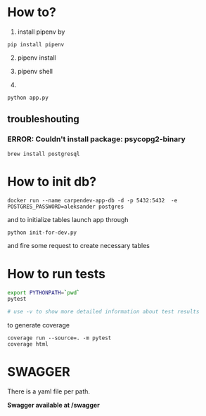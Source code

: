 # How to?

1. install pipenv by

```
pip install pipenv
```

2. pipenv install

3. pipenv shell
4.

```
python app.py
```

## troubleshouting

### ERROR: Couldn't install package: psycopg2-binary
```
brew install postgresql
```
# How to init db?

```
docker run --name carpendev-app-db -d -p 5432:5432  -e POSTGRES_PASSWORD=aleksander postgres
```

and to initialize tables launch app through

```
python init-for-dev.py
```

and fire some request to create necessary tables

# How to run tests

```bash
export PYTHONPATH=`pwd` 
pytest

# use -v to show more detailed information about test results
```

to generate coverage

```
coverage run --source=. -m pytest  
coverage html
```

# SWAGGER

There is a yaml file per path.

**Swagger available at /swagger**


